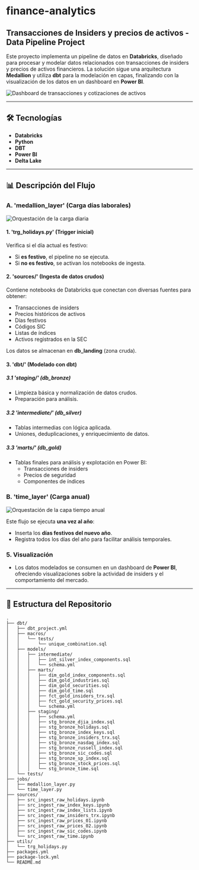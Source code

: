 # finance-analytics

## Transacciones de Insiders y precios de activos - Data Pipeline Project

Este proyecto implementa un pipeline de datos en **Databricks**, diseñado para procesar y modelar datos relacionados con transacciones de insiders y precios de activos financieros. La solución sigue una arquitectura **Medallion** y utiliza **dbt** para la modelación en capas, finalizando con la visualización de los datos en un dashboard en **Power BI**.

![Dashboard de transacciones y cotizaciones de activos](https://imgur.com/MwP0ve5)

---

## 🛠️ Tecnologías

- **Databricks**
- **Python**
- **DBT**
- **Power BI**
- **Delta Lake**

---

## 📊 Descripción del Flujo

### A. 'medallion_layer' (Carga días laborales)

![Orquestación de la carga diaria](https://imgur.com/Hzx4PRz)

#### 1. 'trg_holidays.py' (Trigger inicial)
Verifica si el día actual es festivo:
- Si **es festivo**, el pipeline no se ejecuta.
- Si **no es festivo**, se activan los notebooks de ingesta.

#### 2. 'sources/' (Ingesta de datos crudos)
Contiene notebooks de Databricks que conectan con diversas fuentes para obtener:
- Transacciones de insiders
- Precios históricos de activos
- Días festivos
- Códigos SIC
- Listas de índices
- Activos registrados en la SEC

Los datos se almacenan en **db_landing** (zona cruda).

#### 3. 'dbt/' (Modelado con dbt)

##### 3.1 'staging/' (db_bronze)
- Limpieza básica y normalización de datos crudos.
- Preparación para análisis.

##### 3.2 'intermediate/' (db_silver)
- Tablas intermedias con lógica aplicada.
- Uniones, deduplicaciones, y enriquecimiento de datos.

##### 3.3 'marts/' (db_gold)
- Tablas finales para análisis y explotación en Power BI:
  - Transacciones de insiders
  - Precios de seguridad
  - Componentes de índices

### B. 'time_layer' (Carga anual)

![Orquestación de la capa tiempo anual](https://imgur.com/knJjoPy)

Este flujo se ejecuta **una vez al año**:
- Inserta los **días festivos del nuevo año**.
- Registra todos los días del año para facilitar análisis temporales.

### 5. Visualización
- Los datos modelados se consumen en un dashboard de **Power BI**, ofreciendo visualizaciones sobre la actividad de insiders y el comportamiento del mercado.

---

## 📁 Estructura del Repositorio

```text
.
├── dbt/
│   ├── dbt_project.yml
│   ├── macros/
│   │   └── tests/
│   │       └── unique_combination.sql
│   ├── models/
│   │   ├── intermediate/
│   │   │   ├── int_silver_index_components.sql
│   │   │   └── schema.yml
│   │   ├── marts/
│   │   │   ├── dim_gold_index_components.sql
│   │   │   ├── dim_gold_industries.sql
│   │   │   ├── dim_gold_securities.sql
│   │   │   ├── dim_gold_time.sql
│   │   │   ├── fct_gold_insiders_trx.sql
│   │   │   ├── fct_gold_security_prices.sql
│   │   │   └── schema.yml
│   │   ├── staging/
│   │   │   ├── schema.yml
│   │   │   ├── stg_bronze_djia_index.sql
│   │   │   ├── stg_bronze_holidays.sql
│   │   │   ├── stg_bronze_index_keys.sql
│   │   │   ├── stg_bronze_insiders_trx.sql
│   │   │   ├── stg_bronze_nasdaq_index.sql
│   │   │   ├── stg_bronze_russell_index.sql
│   │   │   ├── stg_bronze_sic_codes.sql
│   │   │   ├── stg_bronze_sp_index.sql
│   │   │   ├── stg_bronze_stock_prices.sql
│   │   │   └── stg_bronze_time.sql
│   └── tests/
├── jobs/
│   ├── medallion_layer.py
│   └── time_layer.py
├── sources/
│   ├── src_ingest_raw_holidays.ipynb
│   ├── src_ingest_raw_index_keys.ipynb
│   ├── src_ingest_raw_index_lists.ipynb
│   ├── src_ingest_raw_insiders_trx.ipynb
│   ├── src_ingest_raw_prices_01.ipynb
│   ├── src_ingest_raw_prices_02.ipynb
│   ├── src_ingest_raw_sic_codes.ipynb
│   └── src_ingest_raw_time.ipynb
├── utils/
│   └── trg_holidays.py
├── packages.yml
├── package-lock.yml
└── README.md
